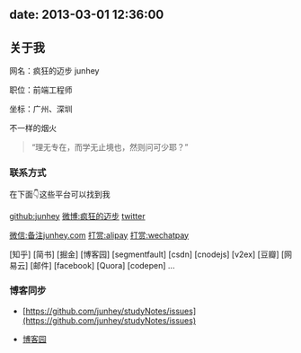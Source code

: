 			
date: 2013-03-01 12:36:00
---

## 关于我

网名：疯狂的迈步 junhey

职位：前端工程师

坐标：广州、深圳


不一样的烟火

> “理无专在，而学无止境也，然则问可少耶？”

### 联系方式

在下面👇这些平台可以找到我

[github:junhey](https://github.com/junhey)
[微博:疯狂的迈步](http://weibo.com/juncoding/)
[twitter](https://twitter.com/junheing)

[微信:备注junhey.com](https://raw.githubusercontent.com/junhey/studyNotes/master/images/wechatId.jpg)
[打赏:alipay](https://raw.githubusercontent.com/junhey/studyNotes/master/images/pay/alipay_qrcode.jpeg)
[打赏:wechatpay](https://raw.githubusercontent.com/junhey/studyNotes/master/images/pay/wechatpay_qrcode.jpeg)

[知乎]
[简书]
[掘金]
[博客园]
[segmentfault]
[csdn]
[cnodejs]
[v2ex]
[豆瓣]
[网易云]
[邮件]
[facebook]
[Quora]
[codepen]
...

### 博客同步

- [https://github.com/junhey/studyNotes/issues](https://github.com/junhey/studyNotes/issues)

- [博客园](https://www.cnblogs.com/junhey)